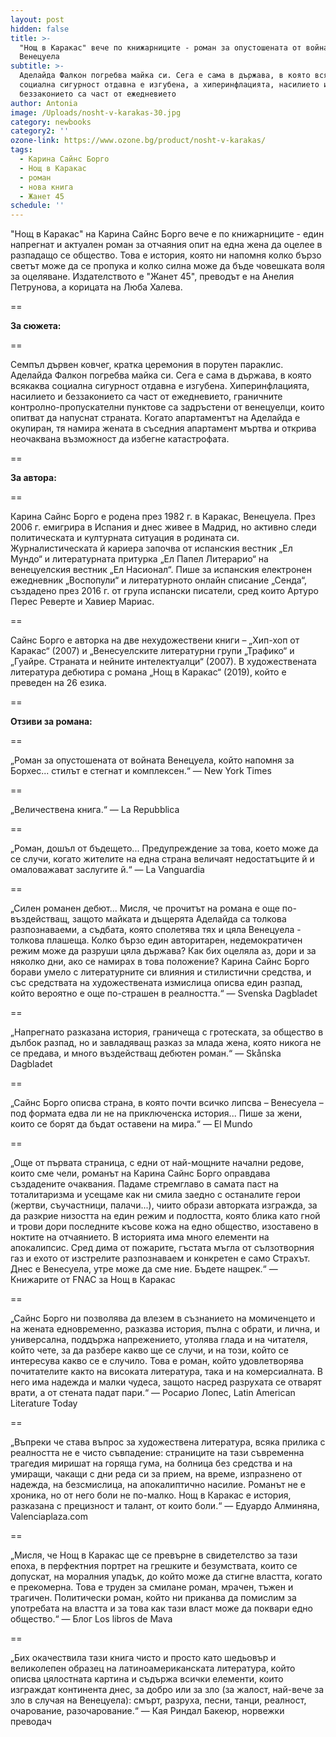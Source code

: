 ```yaml
---
layout: post
hidden: false
title: >-
  "Нощ в Каракас" вече по книжарниците - роман за опустошената от войната
  Венецуела
subtitle: >-
  Аделайда Фалкон погребва майка си. Сега е сама в държава, в която всякаква
  социална сигурност отдавна е изгубена, а хиперинфлацията, насилието и
  беззаконието са част от ежедневието
author: Antonia
image: /Uploads/nosht-v-karakas-30.jpg
category: newbooks
category2: ''
ozone-link: https://www.ozone.bg/product/nosht-v-karakas/
tags:
  - Карина Сайнс Борго
  - Нощ в Каракас
  - роман
  - нова книга
  - Жанет 45
schedule: ''
---
```

"Нощ в Каракас" на Карина Сайнс Борго вече е по книжарниците - един напрегнат и актуален роман за отчаяния опит на една жена да оцелее в разпадащо се общество. Това е история, която ни напомня колко бързо светът може да се пропука и колко силна може да бъде човешката воля за оцеляване. Издателството е "Жанет 45", преводът е на Анелия Петрунова, а корицата на Люба Халева.

\==

**За сюжета:**

\==

Семпъл дървен ковчег, кратка церемония в порутен параклис. Аделайда Фалкон погребва майка си. Сега е сама в държава, в която всякаква социална сигурност отдавна е изгубена. Хиперинфлацията, насилието и беззаконието са част от ежедневието, граничните контролно-пропускателни пунктове са задръстени от венецуелци, които опитват да напуснат страната. Когато апартаментът на Аделайда е окупиран, тя намира жената в съседния апартамент мъртва и открива неочаквана възможност да избегне катастрофата. 

\==

**За автора:**

\==

Карина Сайнс Борго е родена през 1982 г. в Каракас, Венецуела. През 2006 г. емигрира в Испания и днес живее в Мадрид, но активно следи политическата и културната ситуация в родината си. Журналистическата й кариера започва от испанския вестник „Ел Мундо“ и литературната притурка „Ел Папел Литерарио“ на венецуелския вестник „Ел Насионал“. Пише за испанския електронен ежедневник „Воспопули“ и литературното онлайн списание „Сенда“, създадено през 2016 г. от група испански писатели, сред които Артуро Перес Реверте и Хавиер Мариас. 

\==

Сайнс Борго е авторка на две нехудожествени книги – „Хип-хоп от Каракас“ (2007) и „Венесуелските литературни групи „Трафико“ и „Гуайре. Страната и нейните интелектуалци“ (2007). В художествената литература дебютира с романа „Нощ в Каракас“ (2019), който е преведен на 26 езика. 

\==

**Отзиви за романа:**

\==

„Роман за опустошената от войната Венецуела, който напомня за Борхес... стилът е стегнат и комплексен.“ — New York Times

\==

„Величествена книга.“ — La Repubblica

\==

 „Роман, дошъл от бъдещето... Предупреждение за това, което може да се случи, когато жителите на една страна величаят недостатъците й и омаловажават заслугите й.“ — La Vanguardia

\==

„Силен романен дебют... Мисля, че прочитът на романа е още по-въздействащ, защото майката и дъщерята Аделайда са толкова разпознаваеми, а съдбата, която сполетява тях и цяла Венецуела - толкова плашеща. Колко бързо един авторитарен, недемократичен режим може да разруши цяла държава? Как бих оцеляла аз, дори и за няколко дни, ако се намирах в това положение? Карина Сайнс Борго борави умело с литературните си влияния и стилистични средства, и със средствата на художествената измислица описва един разпад, който вероятно е още по-страшен в реалността.“ — Svenska Dagbladet

\==

„Напрегнато разказана история, граничеща с гротеската, за общество в дълбок разпад, но и завладяващ разказ за млада жена, която никога не се предава, и много въздействащ дебютен роман.“ — Skånska Dagbladet

\==

 „Сайнс Борго описва страна, в която почти всичко липсва – Венесуела – под формата едва ли не на приключенска история... Пише за жени, които се борят да бъдат оставени на мира.“ — El Mundo

\==

 „Още от първата страница, с едни от най-мощните начални редове, които сме чели, романът на Карина Сайнс Борго оправдава създадените очаквания. Падаме стремглаво в самата паст на тоталитаризма и усещаме как ни смила заедно с останалите герои (жертви, съучастници, палачи...), чиито образи авторката изгражда, за да разкрие низостта на един режим и подлостта, която блика като гной и трови дори последните късове кожа на едно общество, изоставено в ноктите на отчаянието. В историята има много елементи на апокалипсис. Сред дима от пожарите, гъстата мъгла от сълзотворния газ и ехото от изстрелите разпознаваем и конкретен е само Страхът. Днес е Венесуела, утре може да сме ние. Бъдете нащрек.“ — Книжарите от FNAC за Нощ в Каракас 

\==

„Сайнс Борго ни позволява да влезем в съзнанието на момиченцето и на жената едновременно, разказва история, пълна с обрати, и лична, и универсална, поддържа напрежението, утолява глада и на читателя, който чете, за да разбере какво ще се случи, и на този, който се интересува какво се е случило. Това е роман, който удовлетворява почитателите както на високата литература, така и на комерсиалната. В него има надежда и малки чудеса, защото насред разрухата се отварят врати, а от стената падат пари.“ — Росарио Лопес, Latin American Literature Today

\==

„Въпреки че става въпрос за художествена литература, всяка прилика с реалността не е чисто съвпадение: страниците на тази съвременна трагедия миришат на горяща гума, на болница без средства и на умиращи, чакащи с дни реда си за прием, на време, изпразнено от надежда, на безсмислица, на апокалиптично насилие. Романът не е хроника, но от него боли не по-малко. Нощ в Каракас е история, разказана с прецизност и талант, от които боли.“ — Едуардо Алминяна, Valenciaplaza.com

\==

„Мисля, че Нощ в Каракас ще се превърне в свидетелство за тази епоха, в перфектния портрет на грешките и безумствата, които се допускат, на моралния упадък, до който може да стигне властта, когато е прекомерна. Това е труден за смилане роман, мрачен, тъжен и трагичен. Политически роман, който ни приканва да помислим за употребата на властта и за това как тази власт може да поквари едно общество.“ — Блог Los libros de Mava

\==

„Бих окачествила тази книга чисто и просто като шедьовър и великолепен образец на латиноамериканската литература, който описва цялостната картина и съдържа всички елементи, които изграждат континента днес, за добро или за зло (за жалост, най-вече за зло в случая на Венецуела): смърт, разруха, песни, танци, реалност, очарование, разочарование.“ — Кая Риндал Бакеюр, норвежки преводач
